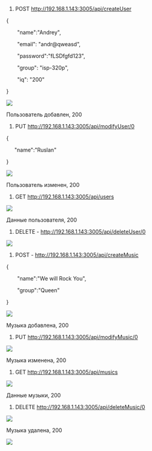 1. POST <http://192.168.1.143:3005/api/createUser>

{

`    `"name":"Andrey",

`    `"email": "andr@qweasd",

`    `"password":"fLSDfgfd123",

`    `"group": "isp-320p",

`    `"iq": "200"

}

![](https://github.com/P1tirim/Flask/blob/main/images/0.png)

Пользователь добавлен, 200

1. PUT <http://192.168.1.143:3005/api/modifyUser/0>

{

`   `"name":"Ruslan"

}

![](https://github.com/P1tirim/Flask/blob/main/images/1.png)

Пользователь изменен, 200

1. GET <http://192.168.1.143:3005/api/users>

![](https://github.com/P1tirim/Flask/blob/main/images/2.png)

Данные пользователя, 200

1. DELETE - http://192.168.1.143:3005/api/deleteUser/0

![](https://github.com/P1tirim/Flask/blob/main/images/3.png)

1. POST - <http://192.168.1.143:3005/api/createMusic>

{

`    `"name":"We will Rock You",

`    `"group":"Queen"

}

![](https://github.com/P1tirim/Flask/blob/main/images/4.png)

Музыка добавлена, 200

1. PUT <http://192.168.1.143:3005/api/modifyMusic/0>

![](https://github.com/P1tirim/Flask/blob/main/images/5.png)

Музыка изменена, 200

1. GET http://192.168.1.143:3005/api/musics

![](https://github.com/P1tirim/Flask/blob/main/images/6.png)

Данные музыки, 200

1. DELETE <http://192.168.1.143:3005/api/deleteMusic/0>

![](https://github.com/P1tirim/Flask/blob/main/images/7.png)

Музыка удалена, 200

![](https://github.com/P1tirim/Flask/blob/main/images/8.png)

